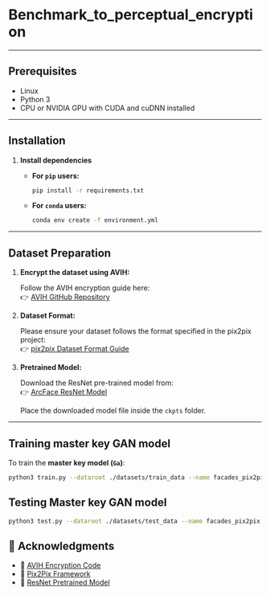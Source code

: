 # Benchmark_to_perceptual_encryption

---

## Prerequisites

- Linux
- Python 3
- CPU or NVIDIA GPU with CUDA and cuDNN installed

---

## Installation

1. **Install dependencies**

   - **For `pip` users:**
     ```bash
     pip install -r requirements.txt
     ```

   - **For `conda` users:**
     ```bash
     conda env create -f environment.yml
     ```

---

## Dataset Preparation

1. **Encrypt the dataset using AVIH:**

   Follow the AVIH encryption guide here:  
   👉 [AVIH GitHub Repository](https://github.com/suzhigangssz/AVIH)

2. **Dataset Format:**

   Please ensure your dataset follows the format specified in the pix2pix project:  
   👉 [pix2pix Dataset Format Guide](https://github.com/phillipi/pix2pix)

3. **Pretrained Model:**

   Download the ResNet pre-trained model from:  
   👉 [ArcFace ResNet Model](http://ml.cs.tsinghua.edu.cn/~xiaoyang/face_models/ArcFace/model_ir_se50.pth)  

   Place the downloaded model file inside the `ckpts` folder.

---

## Training master key GAN model

To train the **master key model (`Ga`)**:

```bash
python3 train.py --dataroot ./datasets/train_data --name facades_pix2pix --init_gain 0.01 --model pix2pix --netG resnet_9blocks --batch_size 32 --direction BtoA 

```

## Testing Master key GAN model
```bash
python3 test.py --dataroot ./datasets/test_data --name facades_pix2pix --model pix2pix --init_gain 0.01 --netG resnet_9blocks --direction BtoA
```

## 🤝 Acknowledgments

- 🔗 [AVIH Encryption Code](https://github.com/suzhigangssz/AVIH)
- 🔗 [Pix2Pix Framework](https://github.com/phillipi/pix2pix)
- 🔗 [ResNet Pretrained Model](http://ml.cs.tsinghua.edu.cn/~xiaoyang/face_models/ArcFace/model_ir_se50.pth)

